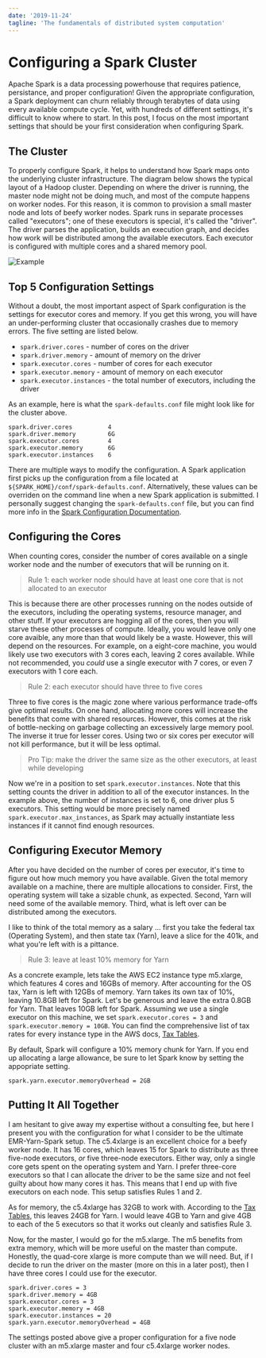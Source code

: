 ```yaml
---
date: '2019-11-24'
tagline: 'The fundamentals of distributed system computation'
---
```


# Configuring a Spark Cluster

Apache Spark is a data processing powerhouse that requires patience, persistance, and proper configuration!
Given the appropriate configuration, a Spark deployment can churn reliably through terabytes of data using every available compute cycle.
Yet, with hundreds of different settings, it's difficult to know where to start.
In this post, I focus on the most important settings that should be your first consideration when configuring Spark.


## The Cluster

To properly configure Spark, it helps to understand how Spark maps onto the underlying cluster infrastructure.
The diagram below shows the typical layout of a Hadoop cluster.
Depending on where the driver is running, the master node might not be doing much, and most of the compute happens on worker nodes. For this reason,
it is common to provision a small master node and lots of beefy worker nodes.
Spark runs in separate processes called "executors"; one of these executors is special, it's called the "driver".
The driver parses the application, builds an execution graph, and decides how work will be distributed among the available executors. Each executor is configured with multiple cores and a shared memory pool.

![Example](https://res.cloudinary.com/docvozwpw/image/upload/v1592587069/emr_spark_diagram.png)

## Top 5 Configuration Settings

Without a doubt, the most important aspect of Spark configuration is the settings for executor cores and memory. If you get this wrong, you will have an under-performing cluster that occasionally crashes due to memory errors. The five setting are listed below.

* `spark.driver.cores` - number of cores on the driver
* `spark.driver.memory` - amount of memory on the driver
* `spark.executor.cores` - number of cores for each executor
* `spark.executor.memory` - amount of memory on each executor
* `spark.executor.instances` - the total number of executors, including the driver

As an example, here is what the `spark-defaults.conf` file might look like for the cluster above.

```text
spark.driver.cores          4
spark.driver.memory         6G
spark.executor.cores        4
spark.executor.memory       6G
spark.executor.instances    6
```

There are multiple ways to modify the configuration.
A Spark application first picks up the configuration from a file located at `${SPARK_HOME}/conf/spark-defaults.conf`.
Alternatively, these values can be overriden on the command line when a new Spark application is submitted.
I personally suggest changing the `spark-defaults.conf` file, but you can find more info in the [Spark Configuration Documentation](https://spark.apache.org/docs/latest/configuration.html).


## Configuring the Cores

When counting cores, consider the number of cores available on a single worker node and the number of executors that will be running on it.


> Rule 1: each worker node should have at least one core that is not allocated to an executor

This is because there are other processes running on the nodes outside of the executors, including the operating systems, resource manager, and other stuff. If your executors are hogging all of the cores, then you will starve these other processes of compute. Ideally, you would leave only one core avaible, any more than that would likely be a waste. However, this will depend on the resources. For example, on a eight-core machine, you would likely use two executors with 3 cores each, leaving 2 cores available. While not recommended, you *could* use a single executor with 7 cores, or even 7 executors with 1 core each.

> Rule 2: each executor should have three to five cores

Three to five cores is the magic zone where various performance trade-offs give optimal results.
On one hand, allocating more cores will increase the benefits that come with shared resources. However, this comes at the risk of bottle-necking on garbage collecting an excessively large memory pool.
The inverse it true for lesser cores. Using two or six cores per executor will not kill performance, but it will be less optimal.

> Pro Tip: make the driver the same size as the other executors, at least while developing

Now we're in a position to set `spark.executor.instances`.
Note that this setting counts the driver in addition to all of the executor instances.
In the example above, the number of instances is set to 6, one driver plus 5 executors.
This setting would be more precisely named `spark.executor.max_instances`, as Spark may actually instantiate less instances if it cannot find enough resources.

## Configuring Executor Memory

After you have decided on the number of cores per executor, it's time to figure out how much memory you have available.
Given the total memory available on a machine, there are multiple allocations to consider.
First, the operating system will take a sizable chunk, as expected.
Second, Yarn will need some of the available memory.
Third, what is left over can be distributed among the executors.

I like to think of the total memory as a salary ... first you take the federal tax (Operating System), and then state tax (Yarn), leave a slice for the 401k, and what you're left with is a pittance.

> Rule 3: leave at least 10% memory for Yarn

As a concrete example, lets take the AWS EC2 instance type m5.xlarge, which features 4 cores and 16GBs of memory. After accounting for the OS tax, Yarn is left with 12GBs of memory. Yarn takes its own tax of 10%, leaving 10.8GB left for Spark. Let's be generous and leave the extra 0.8GB for Yarn.
That leaves 10GB left for Spark. Assuming we use a single executor on this machine, we set `spark.executor.cores = 3` and `spark.executor.memory = 10GB`. You can find the comprehensive list of tax rates for every instance type in the AWS docs, [Tax Tables](https://docs.aws.amazon.com/emr/latest/ReleaseGuide/emr-hadoop-task-config.html).

By default, Spark will configure a 10% memory chunk for Yarn. If you end up allocating a large allowance, be sure to let Spark know by setting the appopriate setting.

```text
spark.yarn.executor.memoryOverhead = 2GB
```

## Putting It All Together

I am hesitant to give away my expertise without a consulting fee, but here I present you with the configuration for what I consider to be the ultimate EMR-Yarn-Spark setup. The c5.4xlarge is an excellent choice for a beefy worker node. It has 16 cores, which leaves 15 for Spark to distribute as three five-node executors, *or* five three-node executors. Either way, only a single core gets spent on the operating system and Yarn. I prefer three-core executors so that I can allocate the driver to be the same size and not feel guilty about how many cores it has. This means that I end up with five executors on each node. This setup satisfies Rules 1 and 2.

As for memory, the c5.4xlarge has 32GB to work with. According to the [Tax Tables](https://docs.aws.amazon.com/emr/latest/ReleaseGuide/emr-hadoop-task-config.html), this leaves 24GB for Yarn. I would leave 4GB to Yarn and give 4GB to each of the 5 executors so that it works out cleanly and satisfies Rule 3.

Now, for the master, I would go for the m5.xlarge. The m5 benefits from extra memory, which will be more useful on the master than compute. Honestly, the quad-core xlarge is more compute than we will need. But, if I decide to run the driver on the master (more on this in a later post), then I have three cores I could use for the executor.

```text
spark.driver.cores = 3
spark.driver.memory = 4GB
spark.executor.cores = 3
spark.executor.memory = 4GB
spark.executor.instances = 20
spark.yarn.executor.memoryOverhead = 4GB
```

The settings posted above give a proper configuration for a five node cluster with an m5.xlarge master and four c5.4xlarge worker nodes.